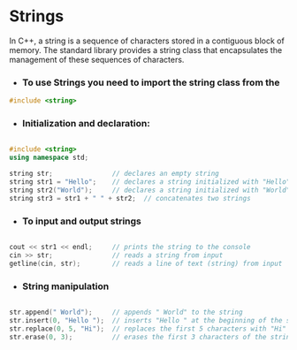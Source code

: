 # Strings

In C++, a string is a sequence of characters stored in a contiguous block of memory. The standard library provides a string class that encapsulates the management of these sequences of characters.

- ### To use Strings you need to import the string class from the <string>

```cpp
#include <string>
```

- ### Initialization and declaration:

```cpp

#include <string>
using namespace std;

string str;               // declares an empty string
string str1 = "Hello";    // declares a string initialized with "Hello"
string str2("World");     // declares a string initialized with "World"
string str3 = str1 + " " + str2;  // concatenates two strings

```

- ### To input and output strings

```cpp

cout << str1 << endl;     // prints the string to the console
cin >> str;               // reads a string from input
getline(cin, str);        // reads a line of text (string) from input

```

- ### String manipulation

```cpp

str.append(" World");     // appends " World" to the string
str.insert(0, "Hello ");  // inserts "Hello " at the beginning of the string
str.replace(0, 5, "Hi");  // replaces the first 5 characters with "Hi"
str.erase(0, 3);          // erases the first 3 characters of the string

```
